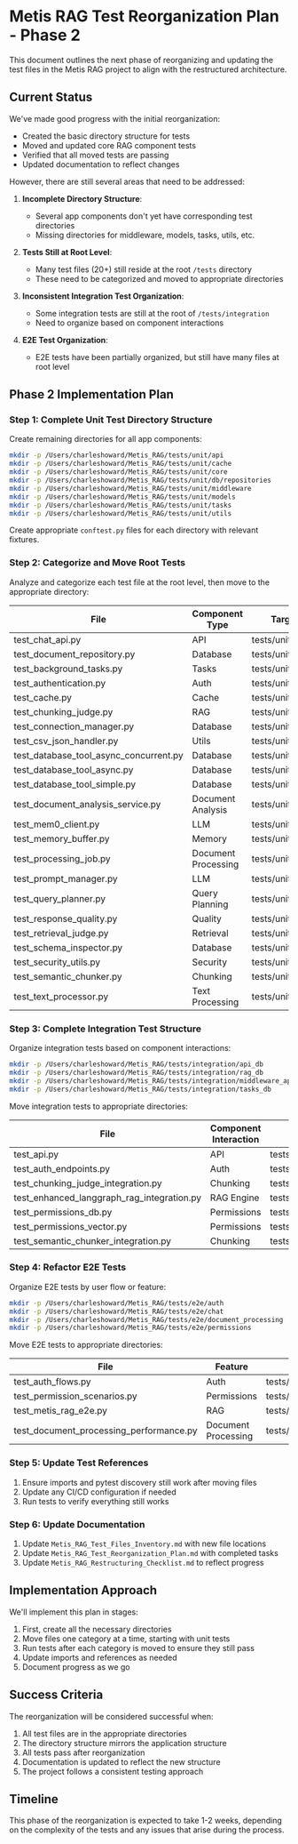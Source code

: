 # Metis RAG Test Reorganization Plan - Phase 2

This document outlines the next phase of reorganizing and updating the test files in the Metis RAG project to align with the restructured architecture.

## Current Status

We've made good progress with the initial reorganization:
- Created the basic directory structure for tests
- Moved and updated core RAG component tests
- Verified that all moved tests are passing
- Updated documentation to reflect changes

However, there are still several areas that need to be addressed:

1. **Incomplete Directory Structure**:
   - Several app components don't yet have corresponding test directories
   - Missing directories for middleware, models, tasks, utils, etc.

2. **Tests Still at Root Level**:
   - Many test files (20+) still reside at the root `/tests` directory
   - These need to be categorized and moved to appropriate directories

3. **Inconsistent Integration Test Organization**:
   - Some integration tests are still at the root of `/tests/integration`
   - Need to organize based on component interactions

4. **E2E Test Organization**:
   - E2E tests have been partially organized, but still have many files at root level

## Phase 2 Implementation Plan

### Step 1: Complete Unit Test Directory Structure

Create remaining directories for all app components:

```bash
mkdir -p /Users/charleshoward/Metis_RAG/tests/unit/api
mkdir -p /Users/charleshoward/Metis_RAG/tests/unit/cache
mkdir -p /Users/charleshoward/Metis_RAG/tests/unit/core
mkdir -p /Users/charleshoward/Metis_RAG/tests/unit/db/repositories
mkdir -p /Users/charleshoward/Metis_RAG/tests/unit/middleware
mkdir -p /Users/charleshoward/Metis_RAG/tests/unit/models
mkdir -p /Users/charleshoward/Metis_RAG/tests/unit/tasks
mkdir -p /Users/charleshoward/Metis_RAG/tests/unit/utils
```

Create appropriate `conftest.py` files for each directory with relevant fixtures.

### Step 2: Categorize and Move Root Tests

Analyze and categorize each test file at the root level, then move to the appropriate directory:

| File | Component Type | Target Directory |
|------|---------------|-----------------|
| test_chat_api.py | API | tests/unit/api/ |
| test_document_repository.py | Database | tests/unit/db/repositories/ |
| test_background_tasks.py | Tasks | tests/unit/tasks/ |
| test_authentication.py | Auth | tests/unit/middleware/ |
| test_cache.py | Cache | tests/unit/cache/ |
| test_chunking_judge.py | RAG | tests/unit/rag/ |
| test_connection_manager.py | Database | tests/unit/db/ |
| test_csv_json_handler.py | Utils | tests/unit/utils/ |
| test_database_tool_async_concurrent.py | Database | tests/unit/db/ |
| test_database_tool_async.py | Database | tests/unit/db/ |
| test_database_tool_simple.py | Database | tests/unit/db/ |
| test_document_analysis_service.py | Document Analysis | tests/unit/models/ |
| test_mem0_client.py | LLM | tests/unit/rag/ |
| test_memory_buffer.py | Memory | tests/unit/rag/ |
| test_processing_job.py | Document Processing | tests/unit/tasks/ |
| test_prompt_manager.py | LLM | tests/unit/rag/ |
| test_query_planner.py | Query Planning | tests/unit/rag/ |
| test_response_quality.py | Quality | tests/unit/rag/ |
| test_retrieval_judge.py | Retrieval | tests/unit/rag/ |
| test_schema_inspector.py | Database | tests/unit/db/ |
| test_security_utils.py | Security | tests/unit/utils/ |
| test_semantic_chunker.py | Chunking | tests/unit/rag/ |
| test_text_processor.py | Text Processing | tests/unit/utils/ |

### Step 3: Complete Integration Test Structure

Organize integration tests based on component interactions:

```bash
mkdir -p /Users/charleshoward/Metis_RAG/tests/integration/api_db
mkdir -p /Users/charleshoward/Metis_RAG/tests/integration/rag_db
mkdir -p /Users/charleshoward/Metis_RAG/tests/integration/middleware_api
mkdir -p /Users/charleshoward/Metis_RAG/tests/integration/tasks_db
```

Move integration tests to appropriate directories:

| File | Component Interaction | Target Directory |
|------|----------------------|-----------------|
| test_api.py | API | tests/integration/api_db/ |
| test_auth_endpoints.py | Auth | tests/integration/middleware_api/ |
| test_chunking_judge_integration.py | Chunking | tests/integration/rag_api/ |
| test_enhanced_langgraph_rag_integration.py | RAG Engine | tests/integration/rag_api/ |
| test_permissions_db.py | Permissions | tests/integration/api_db/ |
| test_permissions_vector.py | Permissions | tests/integration/rag_db/ |
| test_semantic_chunker_integration.py | Chunking | tests/integration/rag_api/ |

### Step 4: Refactor E2E Tests

Organize E2E tests by user flow or feature:

```bash
mkdir -p /Users/charleshoward/Metis_RAG/tests/e2e/auth
mkdir -p /Users/charleshoward/Metis_RAG/tests/e2e/chat
mkdir -p /Users/charleshoward/Metis_RAG/tests/e2e/document_processing
mkdir -p /Users/charleshoward/Metis_RAG/tests/e2e/permissions
```

Move E2E tests to appropriate directories:

| File | Feature | Target Directory |
|------|---------|-----------------|
| test_auth_flows.py | Auth | tests/e2e/auth/ |
| test_permission_scenarios.py | Permissions | tests/e2e/permissions/ |
| test_metis_rag_e2e.py | RAG | tests/e2e/chat/ |
| test_document_processing_performance.py | Document Processing | tests/e2e/document_processing/ |

### Step 5: Update Test References

1. Ensure imports and pytest discovery still work after moving files
2. Update any CI/CD configuration if needed
3. Run tests to verify everything still works

### Step 6: Update Documentation

1. Update `Metis_RAG_Test_Files_Inventory.md` with new file locations
2. Update `Metis_RAG_Test_Reorganization_Plan.md` with completed tasks
3. Update `Metis_RAG_Restructuring_Checklist.md` to reflect progress

## Implementation Approach

We'll implement this plan in stages:

1. First, create all the necessary directories
2. Move files one category at a time, starting with unit tests
3. Run tests after each category is moved to ensure they still pass
4. Update imports and references as needed
5. Document progress as we go

## Success Criteria

The reorganization will be considered successful when:

1. All test files are in the appropriate directories
2. The directory structure mirrors the application structure
3. All tests pass after reorganization
4. Documentation is updated to reflect the new structure
5. The project follows a consistent testing approach

## Timeline

This phase of the reorganization is expected to take 1-2 weeks, depending on the complexity of the tests and any issues that arise during the process.